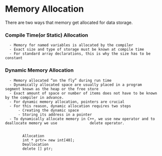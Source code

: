 # Memory Allocation
There are two ways that memory get allocated for data storage.

 ###  Compile Time(or Static) Allocation
      - Memory for named variables is allocated by the compiler
      - Exact size and type of storage must be known at compile time
      - For standard array declarations, this is why the size has to be constant

###  Dynamic Memory Allocation
      - Memory allocated “on the fly” during run time 
      - Dynamically allocated space are usually placed in a program                                             segment known as the heap or the free store
      - Exact amount of space or number of items does not have to be known by the compiler in advance.
      - For dynamic memory allocation, pointers are crucial
      - For this reason, dynamic allocation requires two steps
          - Creating the dynamic space
          - Storing its address in a pointer
      - To dynamically allocate memory in C++, we use new operator and to deallocate memory we use               delete operator.
      
      
            Allocation
            int * prtr= new int[40];
            Deallocation
            delete [] ptr;     
